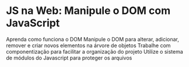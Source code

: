 # JS na Web: Manipule o DOM com JavaScript
Aprenda como funciona o DOM
Manipule o DOM para alterar, adicionar, remover e criar novos elementos na árvore de objetos
Trabalhe com componentização para facilitar a organização do projeto
Utilize o sistema de módulos do Javascript para proteger os arquivos
